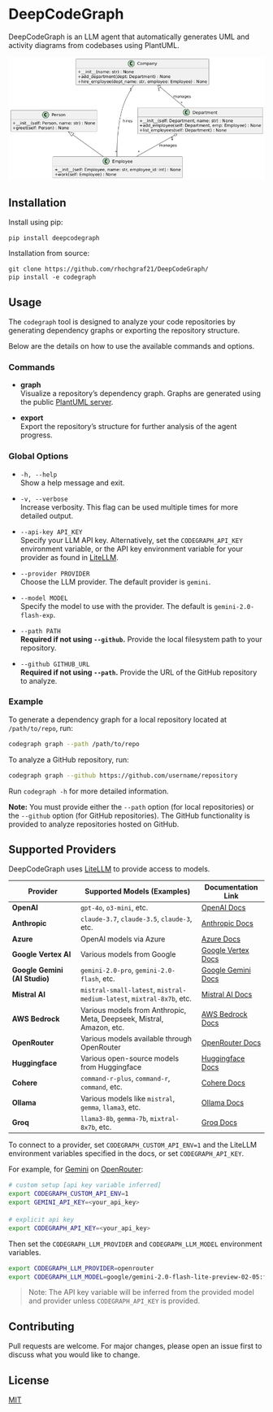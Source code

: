 # DeepCodeGraph 

DeepCodeGraph is an LLM agent that automatically generates UML and activity diagrams from codebases using PlantUML.

![Example image of DeepCodeGraph UML diagram.](https://raw.githubusercontent.com/rhochgraf21/DeepCodeGraph/main/examples/simple_oo_python.png)

## Installation

Install using pip:

```
pip install deepcodegraph
```

Installation from source:

```
git clone https://github.com/rhochgraf21/DeepCodeGraph/
pip install -e codegraph
```

## Usage

The `codegraph` tool is designed to analyze your code repositories by generating dependency graphs or exporting the repository structure. 

Below are the details on how to use the available commands and options.

### Commands

- **graph**  
  Visualize a repository’s dependency graph. Graphs are generated using the public [PlantUML server](https://www.plantuml.com/plantuml).

- **export**  
  Export the repository’s structure for further analysis of the agent progress.

### Global Options

- `-h, --help`  
  Show a help message and exit.

- `-v, --verbose`  
  Increase verbosity. This flag can be used multiple times for more detailed output.

- `--api-key API_KEY`  
  Specify your LLM API key. Alternatively, set the `CODEGRAPH_API_KEY` environment variable, or the API key environment variable for your provider as found in [LiteLLM](https://docs.litellm.ai/docs/providers/).

- `--provider PROVIDER`  
  Choose the LLM provider. The default provider is `gemini`.

- `--model MODEL`  
  Specify the model to use with the provider. The default is `gemini-2.0-flash-exp`.

- `--path PATH`  
  **Required if not using `--github`.** Provide the local filesystem path to your repository.

- `--github GITHUB_URL`  
  **Required if not using `--path`.** Provide the URL of the GitHub repository to analyze.

### Example

To generate a dependency graph for a local repository located at `/path/to/repo`, run:

```sh
codegraph graph --path /path/to/repo
```

To analyze a GitHub repository, run:

```sh
codegraph graph --github https://github.com/username/repository
```

Run `codegraph -h` for more detailed information.

**Note:** You must provide either the `--path` option (for local repositories) or the `--github` option (for GitHub repositories). The GitHub functionality is provided to analyze repositories hosted on GitHub.

## Supported Providers

DeepCodeGraph uses [LiteLLM](https://litellm.ai) to provide access to models.

| Provider                      | Supported Models (Examples)                                           | Documentation Link                                                         |
| ----------------------------- | --------------------------------------------------------------------- | -------------------------------------------------------------------------- |
| **OpenAI**                    | `gpt-4o`, `o3-mini`, etc.                                             | [OpenAI Docs](https://docs.litellm.ai/docs/providers/openai)               |
| **Anthropic**                 | `claude-3.7`, `claude-3.5`, `claude-3`, etc.                          | [Anthropic Docs](https://docs.litellm.ai/docs/providers/anthropic)         |
| **Azure**                     | OpenAI models via Azure                                               | [Azure Docs](https://docs.litellm.ai/docs/providers/azure)                 |
| **Google Vertex AI**          | Various models from Google                                            | [Google Vertex Docs](https://docs.litellm.ai/docs/providers/google_vertex) |
| **Google Gemini (AI Studio)** | `gemini-2.0-pro`, `gemini-2.0-flash`, etc.                            | [Google Gemini Docs](https://docs.litellm.ai/docs/providers/aistudio)      |
| **Mistral AI**                | `mistral-small-latest`, `mistral-medium-latest`, `mixtral-8x7b`, etc. | [Mistral AI Docs](https://docs.litellm.ai/docs/providers/mistral)          |
| **AWS Bedrock**               | Various models from Anthropic, Meta, Deepseek, Mistral, Amazon, etc.  | [AWS Bedrock Docs](https://docs.litellm.ai/docs/providers/bedrock)         |
| **OpenRouter**                | Various models available through OpenRouter                           | [OpenRouter Docs](https://docs.litellm.ai/docs/providers/openrouter)       |
| **Huggingface**               | Various open-source models from Huggingface                           | [Huggingface Docs](https://docs.litellm.ai/docs/providers/huggingface)     |
| **Cohere**                    | `command-r-plus`, `command-r`, `command`, etc.                        | [Cohere Docs](https://docs.litellm.ai/docs/providers/cohere)               |
| **Ollama**                    | Various models like `mistral`, `gemma`, `llama3`, etc.                | [Ollama Docs](https://docs.litellm.ai/docs/providers/ollama)               |
| **Groq**                      | `llama3-8b`, `gemma-7b`, `mixtral-8x7b`, etc.                         | [Groq Docs](https://docs.litellm.ai/docs/providers/groq)                   |

To connect to a provider, set `CODEGRAPH_CUSTOM_API_ENV=1` and the LiteLLM environment variables specified in the docs, or set `CODEGRAPH_API_KEY`.

For example, for [Gemini](https://gemini.google.com/) on [OpenRouter](https://openrouter.ai/):

```sh
# custom setup [api key variable inferred]
export CODEGRAPH_CUSTOM_API_ENV=1
export GEMINI_API_KEY=<your_api_key>

# explicit api key
export CODEGRAPH_API_KEY=<your_api_key>
```

Then set the `CODEGRAPH_LLM_PROVIDER` and `CODEGRAPH_LLM_MODEL` environment variables.

```sh
export CODEGRAPH_LLM_PROVIDER=openrouter
export CODEGRAPH_LLM_MODEL=google/gemini-2.0-flash-lite-preview-02-05:free
```

> Note: The API key variable will be inferred from the provided model and provider unless `CODEGRAPH_API_KEY` is provided.

## Contributing

Pull requests are welcome. For major changes, please open an issue first
to discuss what you would like to change.

## License

[MIT](https://choosealicense.com/licenses/mit/)
